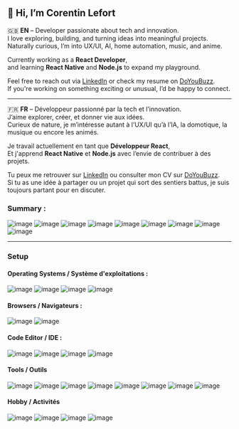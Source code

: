 ## 👋 Hi, I’m Corentin Lefort

🇬🇧 **EN** – Developer passionate about tech and innovation.  
I love exploring, building, and turning ideas into meaningful projects.  
Naturally curious, I’m into UX/UI, AI, home automation, music, and anime.

Currently working as a **React Developer**,  
and learning **React Native** and **Node.js** to expand my playground.  

Feel free to reach out via [LinkedIn](https://www.linkedin.com/in/lefortcorentin) or check my resume on [DoYouBuzz](https://www.doyoubuzz.com/corentin-lefort).  
If you're working on something exciting or unusual, I’d be happy to connect.

---

🇫🇷 **FR** – Développeur passionné par la tech et l’innovation.  
J’aime explorer, créer, et donner vie aux idées.  
Curieux de nature, je m’intéresse autant à l’UX/UI qu’à l’IA, la domotique, la musique ou encore les animés.  

Je travail actuellement en tant que **Développeur React**,  
Et j'apprend **React Native** et **Node.js** avec l’envie de contribuer à des projets.

Tu peux me retrouver sur [LinkedIn](https://www.linkedin.com/in/lefortcorentin) ou consulter mon CV sur [DoYouBuzz](https://www.doyoubuzz.com/corentin-lefort).  
Si tu as une idée à partager ou un projet qui sort des sentiers battus, je suis toujours partant pour en discuter.


### Summary :

![image](https://img.shields.io/badge/HTML5-E34F26?style=for-the-badge&logo=html5&logoColor=white)
![image](https://img.shields.io/badge/CSS3-1572B6?style=for-the-badge&logo=css3&logoColor=white)
![image](https://img.shields.io/badge/JavaScript-F7AF1E?style=for-the-badge&logo=javascript&logoColor=323330)
![image](https://img.shields.io/badge/React-20232A?style=for-the-badge&logo=react&logoColor=61DAFB)
![image](https://img.shields.io/badge/Typescript-3178C6?style=for-the-badge&logo=typescript&logoColor=white)
![image](https://img.shields.io/badge/Node.js-339933?style=for-the-badge&logo=nodedotjs&logoColor=white)
![image](https://img.shields.io/badge/Prisma-5a67d8?style=for-the-badge&logo=prisma&logoColor=white)
![image](https://img.shields.io/badge/Docker-2CA5E0?style=for-the-badge&logo=docker&logoColor=white)
![image](https://img.shields.io/badge/React_Native-20232A?style=for-the-badge&logo=react&logoColor=61DAFB)




---

### Setup
#### Operating Systems / Système d'exploitations :
![image](https://img.shields.io/badge/Android-3DDC84?style=for-the-badge&logo=android&logoColor=white)
![image](https://img.shields.io/badge/mac%20os-000000?style=for-the-badge&logo=apple&logoColor=white)
![image](https://img.shields.io/badge/Windows-0078D6?style=for-the-badge&logo=windows&logoColor=white)
![image](https://img.shields.io/badge/Raspberry%20Pi-A22846?style=for-the-badge&logo=Raspberry%20Pi&logoColor=white)

#### Browsers / Navigateurs :
![image](https://img.shields.io/badge/Microsoft%20Edge-0f539b?style=for-the-badge&logo=edge&logoColor=white)
![image](https://img.shields.io/badge/Chrome-4285F4?style=for-the-badge&logo=Google-chrome&logoColor=white)

#### Code Editor / IDE :
![image](https://img.shields.io/badge/VSCode-0078D4?style=for-the-badge&logo=visual%20studio%20code&logoColor=white)
![image](https://img.shields.io/badge/Copilot-000000?style=for-the-badge&logo=githubcopilot&logoColor=white)
![image](https://img.shields.io/badge/IntelliJ-f31199?style=for-the-badge&logo=intellijidea&logoColor=white)
![image](https://img.shields.io/badge/Codeium-09B6A2?style=for-the-badge&logo=codeium&logoColor=white)

#### Tools / Outils

![image](https://img.shields.io/badge/Figma-5551ff?style=for-the-badge&logo=figma&logoColor=white)
![image](https://img.shields.io/badge/Docker-2CA5E0?style=for-the-badge&logo=docker&logoColor=white)
![image](https://img.shields.io/badge/Gitlab-fca327?style=for-the-badge&logo=gitlab&logoColor=white)
![image](https://img.shields.io/badge/Postman-FF6C37?style=for-the-badge&logo=Postman&logoColor=white)
![image](https://img.shields.io/badge/OpenAI-412991?style=for-the-badge&logo=openai&logoColor=white)
![image](https://img.shields.io/badge/Github-181717?style=for-the-badge&logo=github&logoColor=white)
![image](https://img.shields.io/badge/Notion-000000?style=for-the-badge&logo=notion&logoColor=white)
![image](https://img.shields.io/badge/GIT-E44C30?style=for-the-badge&logo=git&logoColor=white)

#### Hobby / Activités
![image](https://img.shields.io/badge/Spotify-1ED760?&style=for-the-badge&logo=spotify&logoColor=white)
![image](https://img.shields.io/badge/Crunchyroll-F47521?style=for-the-badge&logo=crunchyroll&logoColor=white)
![image](https://img.shields.io/badge/YouTube-FF0000?style=for-the-badge&logo=youtube&logoColor=white)
![image](https://img.shields.io/badge/Twitch-9146FF?style=for-the-badge&logo=twitch&logoColor=white)
